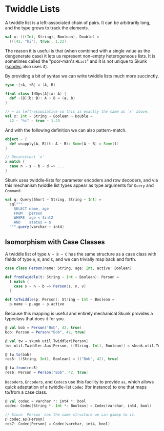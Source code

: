 # Twiddle Lists

A twiddle list is a left-associated chain of pairs. It can be arbitrarily long, and the type grows to track the elements.

```scala
val x: (((Int, String), Boolean), Double) =
  (((42, "hi"), true), 1.23)
```

The reason it is useful is that (when combined with a single value as the dengenerate case) it lets us represent non-empty heterogeneous lists. It is sometimes called the "poor-man's `HList`" and it is not unique to Skunk ([scodec]() also uses it).

By providing a bit of syntax we can write twiddle lists much more succinctly.

```scala
type ~[+A, +B] = (A, B)

final class IdOps[A](a: A) {
  def ~[B](b: B): A ~ B = (a, b)
}

// ~ is left-associative so this is exactly the same as `x` above.
val x: Int ~ String ~ Boolean ~ Double =
  42 ~ "hi" ~ true ~ 1.23
```

And with the following definition we can also pattern-match.

```scala
object ~ {
  def unapply[A, B](t: A ~ B): Some[A ~ B] = Some(t)
}

// Deconstruct `x`
x match {
  case n ~ s ~ b ~ d => ...
}
```

Skunk uses twiddle-lists for parameter encoders and row decoders, and via this mechanism twiddle list types appear as type arguments for `Query` and `Command`.

```scala
val q: Query[Short ~ String, String ~ Int] =
  sql"""
    SELECT name, age
    FROM   person
    WHERE  age < $int2
    AND    status = $
  """.query(varchar ~ int4)
```

## Isomorphism with Case Classes

A twiddle list of type `A ~ B ~ C` has the same structure as a case class with fields of type `A`, `B`, and `C`, and we can trivially map back and forth.

```scala
case class Person(name: String, age: Int, active: Boolean)

def fromTwiddle(t: String ~ Int ~ Boolean): Person =
  t match {
    case s ~ n ~ b => Person(s, n, v)
  }

def toTwiddle(p: Person): String ~ Int ~ Boolean =
  p.name ~ p.age ~ p.active
```

Because this mapping is useful and entirely mechanical Skunk provides a typeclass that does it for you.

```scala
@ val bob = Person("Bob", 42, true)
bob: Person = Person("Bob", 42, true)

@ val tw = skunk.util.Twiddler[Person]
tw: util.Twiddler.Aux[Person, ((String, Int), Boolean)] = skunk.util.Twiddler$$anon$3@41d1bcbd

@ tw.to(bob)
res5: ((String, Int), Boolean) = (("Bob", 42), true)

@ tw.from(res5)
res6: Person = Person("Bob", 42, true)
```

`Decoder`s, `Encoder`s, and `Codec`s use this facility to provide `as`, which allows quick adaptation of a twiddle-list `Codec` (for instance) to one that maps to/from a case class.

```scala
@ val codec = varchar *: int4 *: bool
codec: Codec[String *: Int *: Boolean] = Codec(varchar, int4, bool)

// Since `Person` has the same structure we can gimap to it.
@ codec.as[Person]
res7: Codec[Person] = Codec(varchar, int4, bool)
```
